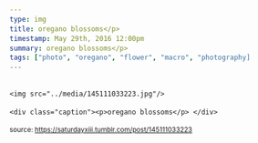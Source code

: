 ```yaml
---
type: img
title: oregano blossoms</p> 
timestamp: May 29th, 2016 12:00pm
summary: oregano blossoms</p> 
tags: ["photo", "oregano", "flower", "macro", "photography]
---
```


                
                
                
                                                                                        <img src="../media/145111033223.jpg"/>
                                                                                          <div class="caption"><p>oregano blossoms</p> </div>
                                    
                
                
                
                
                                
<small>source: https://saturdayxiii.tumblr.com/post/145111033223</small>